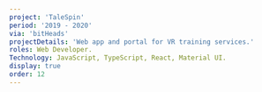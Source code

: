 ```yaml
---
project: 'TaleSpin'
period: '2019 - 2020'
via: 'bitHeads'
projectDetails: 'Web app and portal for VR training services.'
roles: Web Developer.
Technology: JavaScript, TypeScript, React, Material UI.
display: true
order: 12
---
```

